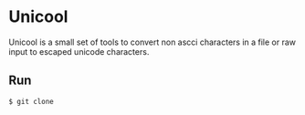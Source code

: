 # Unicool 

Unicool is a small set of tools to convert non ascci characters in a file or raw input to escaped unicode characters. 

## Run 

```
$ git clone 
```